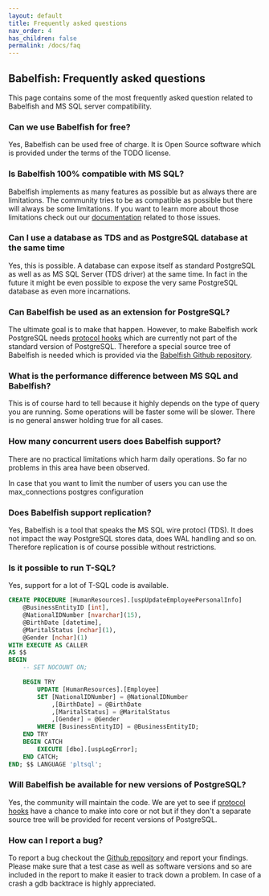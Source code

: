 ```yaml
---
layout: default
title: Frequently asked questions
nav_order: 4
has_children: false
permalink: /docs/faq
---
```


## Babelfish: Frequently asked questions

This page contains some of the most frequently asked question related to
Babelfish and MS SQL server compatibility.


### Can we use Babelfish for free?

Yes, Babelfish can be used free of charge. It is Open Source software which is
provided under the terms of the TODO license.


### Is Babelfish 100% compatible with MS SQL?

Babelfish implements as many features as possible but as always there are
limitations. The community tries to be as compatible as possible but there will
always be some limitations. If you want to learn more about those limitations
check out our [documentation](limitations-of-babelfish) related to those issues.


### Can I use a database as TDS and as PostgreSQL database at the same time

Yes, this is possible. A database can expose itself as standard PostgreSQL as
well as as MS SQL Server (TDS driver) at the same time. In fact in the future it
might be even possible to expose the very same PostgreSQL database as even more
incarnations.


### Can Babelfish be used as an extension for PostgreSQL?

The ultimate goal is to make that happen. However, to make Babelfish work
PostgreSQL needs [protocol hooks](architecture/protocol-hooks) which are
currently not part of the standard version of PostgreSQL. Therefore a special
source tree of Babelfish is needed which is provided via the [Babelfish Github
repository](TODO).


### What is the performance difference between MS SQL and Babelfish?

This is of course hard to tell because it highly depends on the type of query
you are running. Some operations will be faster some will be slower. There is no
general answer holding true for all cases.


### How many concurrent users does Babelfish support?

There are no practical limitations which harm daily operations. So far no
problems in this area have been observed.

In case that you want to limit the number of users you can use the max_connections 
 postgres configuration


### Does Babelfish support replication?

Yes, Babelfish is a tool that speaks the MS SQL wire protocl (TDS). It does not
impact the way PostgreSQL stores data, does WAL handling and so on. Therefore
replication is of course possible without restrictions. 


### Is it possible to run T-SQL?

Yes, support for a lot of T-SQL code is available. 

```sql
CREATE PROCEDURE [HumanResources].[uspUpdateEmployeePersonalInfo]
    @BusinessEntityID [int], 
    @NationalIDNumber [nvarchar](15), 
    @BirthDate [datetime], 
    @MaritalStatus [nchar](1), 
    @Gender [nchar](1)
WITH EXECUTE AS CALLER
AS $$
BEGIN
    -- SET NOCOUNT ON;

    BEGIN TRY
        UPDATE [HumanResources].[Employee] 
        SET [NationalIDNumber] = @NationalIDNumber 
            ,[BirthDate] = @BirthDate 
            ,[MaritalStatus] = @MaritalStatus 
            ,[Gender] = @Gender 
        WHERE [BusinessEntityID] = @BusinessEntityID;
    END TRY
    BEGIN CATCH
        EXECUTE [dbo].[uspLogError];
    END CATCH;
END; $$ LANGUAGE 'pltsql';
```


### Will Babelfish be available for new versions of PostgreSQL?

Yes, the community will maintain the code. We are yet to see if [protocol
hooks](architecture/protocol-hooks) have a chance to make into core or not
but if they don't a separate source tree will be provided for recent versions
of PostgreSQL.


### How can I report a bug?

To report a bug checkout the [Github repository](TODO) and report your findings.
Please make sure that a test case as well as software versions and so are
included in the report to make it easier to track down a problem. In case of a
crash a gdb backtrace is highly appreciated. 
